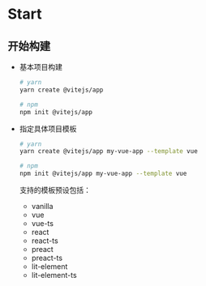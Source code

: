 # Start

## 开始构建

- 基本项目构建

  ```zsh
  # yarn
  yarn create @vitejs/app

  # npm
  npm init @vitejs/app
  ```

- 指定具体项目模板

  ```zsh
  # yarn
  yarn create @vitejs/app my-vue-app --template vue

  # npm
  npm init @vitejs/app my-vue-app --template vue
  ```

  支持的模板预设包括：

  - vanilla
  - vue
  - vue-ts
  - react
  - react-ts
  - preact
  - preact-ts
  - lit-element
  - lit-element-ts

## 
